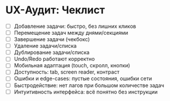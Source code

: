 # UX-Аудит: Чеклист

- [ ] Добавление задачи: быстро, без лишних кликов
- [ ] Перемещение задач между днями/секциями
- [ ] Завершение задачи (чекбокс)
- [ ] Удаление задачи/списка
- [ ] Дублирование задачи/списка
- [ ] Undo/Redo работают корректно
- [ ] Мобильная адаптация (touch, скролл, кнопки)
- [ ] Доступность: tab, screen reader, контраст
- [ ] Ошибки и edge-cases: пустые состояния, ошибки сети
- [ ] Быстродействие: нет лагов при большом количестве задач
- [ ] Интуитивность интерфейса: всё понятно без инструкции 